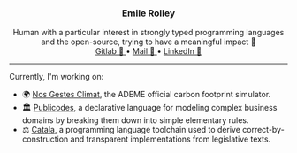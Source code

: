 <p align="center">
  <h3 align="center">
	  <strong>Emile Rolley</strong>
  </h3>

  <p align="center">
    Human with a particular interest in strongly typed programming languages and the open-source, trying to have a meaningful impact 💚
    <br />
    <a href="https://gitlab.com/EmileRolley">
	Gitlab 🦊
      <!-- <svg xmlns="http://www.w3.org/2000/svg" xmlns:xlink="http://www.w3.org/1999/xlink" aria-hidden="true" role="img" style="vertical-align: -0.225em;" height="20" preserveAspectRatio="xMidYMid meet" viewBox="0 0 26 24"><path d="M12.906 24L.403 14.723a1.073 1.073 0 0 1-.351-.497l-.002-.008a.926.926 0 0 1 .002-.609l-.002.007l1.463-4.437zM5.293.354l2.874 8.823H1.512L4.335.354a.517.517 0 0 1 .49-.353h.015h-.001L4.865 0c.212 0 .388.151.427.351v.003zm2.874 8.823h9.479L12.907 24zm17.595 4.436a.926.926 0 0 1-.002.609l.002-.007a1.074 1.074 0 0 1-.351.503l-.002.002L12.906 24L24.3 9.177zM21.477.354L24.3 9.177h-6.655L20.519.354a.436.436 0 0 1 .455-.353h-.001h.014c.227 0 .419.146.489.349l.001.004z" fill="#4f9bf5"/></svg> -->
    </a>
    •
    <a href="mailto:emile.rolley@tuta.io">
 	Mail 📨
     <!-- <svg xmlns="http://www.w3.org/2000/svg" xmlns:xlink="http://www.w3.org/1999/xlink" aria-hidden="true" role="img" style="vertical-align: -0.225em;" height="20" preserveAspectRatio="xMidYMid meet" viewBox="0 0 24 24"><path d="M2.158.934C.978.934.025 1.895.023 3.08C.017 9.74.005 16.413 0 23.066c.793-.297 1.67-.56 2.56-.918c6.188-2.485 11.249-4.598 11.253-6.983a1.66 1.66 0 0 0-.016-.23c-.32-2.356-5.916-3.087-5.908-4.166a.37.37 0 0 1 .05-.177c.673-1.184 3.336-1.128 4.316-1.212c.982-.085 3.285-.067 3.397-.773a.44.44 0 0 0 .005-.065c.003-.656-1.584-.913-1.584-.913s1.925.29 1.92 1.042a.445.445 0 0 1-.015.114c-.207.81-1.901.962-3.021 1.017c-1.06.054-2.673.175-2.679.695c0 .03.005.062.015.095c.253.76 6.167 1.127 9.95 3.102c2.178 1.136 3.26 3.004 3.757 4.974V3.08A2.14 2.14 0 0 0 21.866.934H2.158z" fill="#4f9bf5"/></svg> -->
    </a>
    •
    <a href="https://www.linkedin.com/in/emile-rolley-703b82206/">
    LinkedIn 🔗
	    <!-- <svg xmlns="http://www.w3.org/2000/svg" xmlns:xlink="http://www.w3.org/1999/xlink" aria-hidden="true" role="img" style="vertical-align: -0.245em;" height="22" preserveAspectRatio="xMidYMid meet" viewBox="0 0 24 24"><g fill="none"><path fill-rule="evenodd" clip-rule="evenodd" d="M1 2.838A1.838 1.838 0 0 1 2.838 1H21.16A1.837 1.837 0 0 1 23 2.838V21.16A1.838 1.838 0 0 1 21.161 23H2.838A1.838 1.838 0 0 1 1 21.161V2.838zm8.708 6.55h2.979v1.496c.43-.86 1.53-1.634 3.183-1.634c3.169 0 3.92 1.713 3.92 4.856v5.822h-3.207v-5.106c0-1.79-.43-2.8-1.522-2.8c-1.515 0-2.145 1.089-2.145 2.8v5.106H9.708V9.388zm-5.5 10.403h3.208V9.25H4.208v10.54zM7.875 5.812a2.063 2.063 0 1 1-4.125 0a2.063 2.063 0 0 1 4.125 0z" fill="#4f9bf5"/></g></svg> -->
    </a>
  </p>
</p>

---


Currently, I'm working on:
- 🌍 [Nos Gestes Climat](https://nosgestesclimat.fr/), the ADEME official carbon footprint simulator.
- 🏛️ [Publicodes](https://publi.codes/), a declarative language for modeling complex business domains by breaking them down into simple elementary rules.
- ⚖️ [Catala](https://catala-lang.org), a programming language toolchain used to derive correct-by-construction and transparent implementations from legislative texts.
